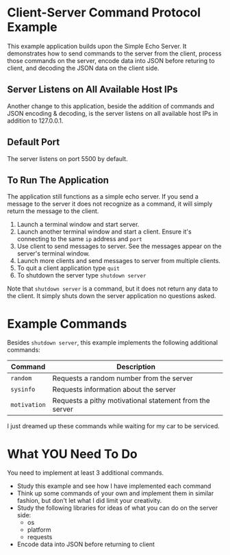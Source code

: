 # Client-Server Command Protocol Example

This example application builds upon the Simple Echo Server. It demonstrates how to send commands to the server from the client, process those commands on the server, encode data into JSON before returing to client, and decoding the JSON data on the client side.

## Server Listens on All Available Host IPs
Another change to this application, beside the addition of commands and JSON encoding & decoding, is the server listens on all available host IPs in addition to 127.0.0.1. 

## Default Port
The server listens on port 5500 by default. 

## To Run The Application

The application still functions as a simple echo server. If you send a message to the server it does not recognize as a command, it will simply return the message to the client. 

1. Launch a terminal window and start server. 
2. Launch another terminal window and start a client. Ensure it's connecting to the same `ip` address and `port`
3. Use client to send messages to server. See the messages appear on the server's terminal window. 
4. Launch more clients and send messages to server from multiple clients. 
5. To quit a client application type `quit`
6. To shutdown the server type `shutdown server`

Note that `shutdown server` is a command, but it does not return any data to the client. It simply shuts down the server application no questions asked.

# Example Commands

Besides `shutdown server`, this example implements the following additional commands:

| Command | Description |
|---------|--------------|
| `random` | Requests a random number from the server |
| `sysinfo` | Requests information about the server |
| `motivation` | Requests a pithy motivational statement from the server |

I just dreamed up these commands while waiting for my car to be serviced. 

# What YOU Need To Do

You need to implement at least 3 additional commands.

- Study this example and see how I have implemented each command
- Think up some commands of your own and implement them in similar fashion, but don't let what I did limit your creativity.
- Study the following libraries for ideas of what you can do on the server side:
  - os
  - platform
  - requests
- Encode data into JSON before returning to client

